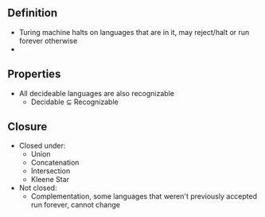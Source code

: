 ## Definition
- Turing machine halts on languages that are in it, may reject/halt or run forever otherwise
- 

## Properties
-  All decideable languages are also recognizable
	- Decidable $\subseteq$ Recognizable
## Closure
- Closed under:
	- Union
	- Concatenation
	- Intersection
	- Kleene Star
- Not closed:
	- Complementation, some languages that weren't previously accepted run forever, cannot change